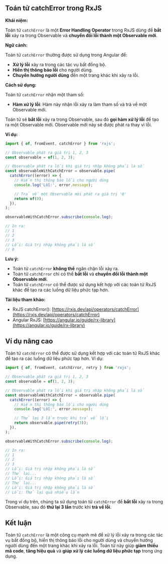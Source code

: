 ## Toán tử catchError trong RxJS

**Khái niệm:**

Toán tử `catchError` là một **Error Handling Operator** trong RxJS dùng để **bắt lỗi** xảy ra trong Observable và **chuyển đổi lỗi thành một Observable mới**.

**Ngữ cảnh:**

Toán tử `catchError` thường được sử dụng trong Angular để:

* **Xử lý lỗi** xảy ra trong các tác vụ bất đồng bộ.
* **Hiển thị thông báo lỗi** cho người dùng.
* **Chuyển hướng người dùng** đến một trang khác khi xảy ra lỗi.

**Cách sử dụng:**

Toán tử `catchError` nhận một tham số:

* **Hàm xử lý lỗi**: Hàm này nhận lỗi xảy ra làm tham số và trả về một Observable mới.

Toán tử sẽ **bắt lỗi** xảy ra trong Observable, sau đó **gọi hàm xử lý lỗi** để tạo ra một Observable mới. Observable mới này sẽ được phát ra thay vì lỗi.

**Ví dụ:**

```typescript
import { of, fromEvent, catchError } from 'rxjs';

// Observable phát ra giá trị 1, 2, 3
const observable = of(1, 2, 3);

// Observable phát ra lỗi khi giá trị nhập không phải là số
const observableWithCatchError = observable.pipe(
  catchError((error) => {
    // Hiển thị thông báo lỗi cho người dùng
    console.log('Lỗi:', error.message);

    // Trả về một Observable mới phát ra giá trị '0'
    return of(0);
  }),
);

observableWithCatchError.subscribe(console.log);

// In ra:
// 1
// 2
// 3
// Lỗi: Giá trị nhập không phải là số
// 0
```

**Lưu ý:**

* Toán tử `catchError` **không thể** ngăn chặn lỗi xảy ra.
* Toán tử `catchError` chỉ có thể **bắt lỗi** và **chuyển đổi lỗi thành một Observable mới**.
* Toán tử `catchError` có thể được sử dụng kết hợp với các toán tử RxJS khác để tạo ra các luồng dữ liệu phức tạp hơn.

**Tài liệu tham khảo:**

* RxJS catchError(): [https://rxjs.dev/api/operators/catchError](https://rxjs.dev/api/operators/catchError)
* Angular RxJS: [https://angular.io/guide/rx-library](https://angular.io/guide/rx-library)

## Ví dụ nâng cao

Toán tử `catchError` có thể được sử dụng kết hợp với các toán tử RxJS khác để tạo ra các luồng dữ liệu phức tạp hơn. Ví dụ:

```typescript
import { of, fromEvent, catchError, retry } from 'rxjs';

// Observable phát ra giá trị 1, 2, 3
const observable = of(1, 2, 3);

// Observable phát ra lỗi khi giá trị nhập không phải là số
const observableWithCatchError = observable.pipe(
  catchError((error) => {
    // Hiển thị thông báo lỗi cho người dùng
    console.log('Lỗi:', error.message);

    // Thử lại 3 lần trước khi trả về lỗi
    return observable.pipe(retry(3));
  }),
);

observableWithCatchError.subscribe(console.log);

// In ra:
// 1
// 2
// 3
// Lỗi: Giá trị nhập không phải là số
// Thử lại...
// Lỗi: Giá trị nhập không phải là số
// Thử lại...
// Lỗi: Giá trị nhập không phải là số
// Lỗi: Thử lại quá nhiều lần
```

Trong ví dụ trên, chúng ta sử dụng toán tử `catchError` để **bắt lỗi** xảy ra trong Observable, sau đó **thử lại 3 lần** trước khi **trả về lỗi**.

## Kết luận

Toán tử `catchError` là một công cụ mạnh mẽ để xử lý lỗi xảy ra trong các tác vụ bất đồng bộ, hiển thị thông báo lỗi cho người dùng và chuyển hướng người dùng đến một trang khác khi xảy ra lỗi. Toán tử này giúp **giảm thiểu mã code**, **tăng hiệu quả** và **giúp xử lý các luồng dữ liệu phức tạp** trong ứng dụng.
